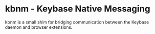 # kbnm - Keybase Native Messaging

kbnm is a small shim for bridging communication between the Keybase daemon and
browser extensions.
